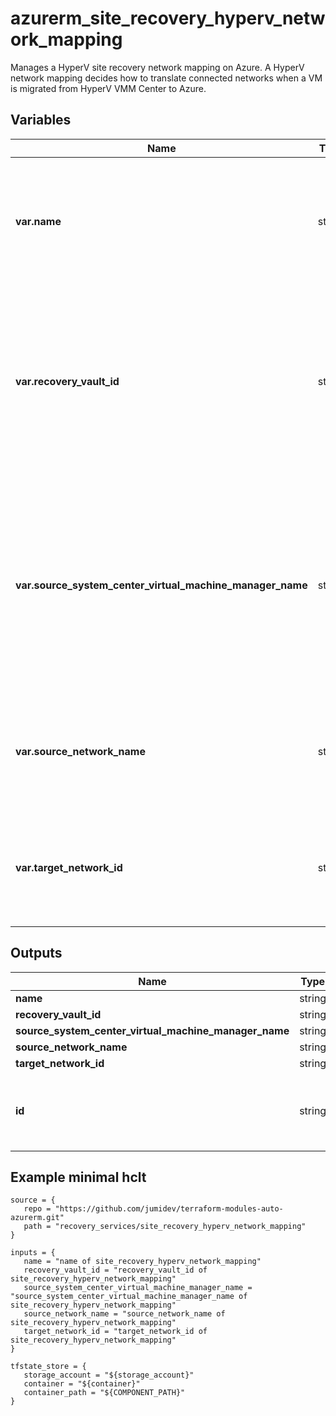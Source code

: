 # azurerm_site_recovery_hyperv_network_mapping

Manages a HyperV site recovery network mapping on Azure. A HyperV network mapping decides how to translate connected networks when a VM is migrated from HyperV VMM Center to Azure.

## Variables

| Name | Type | Required? |  Description |
| ---- | ---- | --------- |  ----------- |
| **var.name** | string | True | The name of the HyperV network mapping. Changing this forces a new resource to be created. | 
| **var.recovery_vault_id** | string | True | The ID of the Recovery Services Vault where the HyperV network mapping should be created. Changing this forces a new resource to be created. | 
| **var.source_system_center_virtual_machine_manager_name** | string | True | Specifies the name of source System Center Virtual Machine Manager where the source network exists. Changing this forces a new resource to be created. | 
| **var.source_network_name** | string | True | The Name of the primary network. Changing this forces a new resource to be created. | 
| **var.target_network_id** | string | True | The id of the recovery network. Changing this forces a new resource to be created. | 



## Outputs

| Name | Type | Description |
| ---- | ---- | --------- | 
| **name** | string  | - | 
| **recovery_vault_id** | string  | - | 
| **source_system_center_virtual_machine_manager_name** | string  | - | 
| **source_network_name** | string  | - | 
| **target_network_id** | string  | - | 
| **id** | string  | The ID of the Site Recovery HyperV Network Mapping. | 

## Example minimal hclt

```hcl
source = {
   repo = "https://github.com/jumidev/terraform-modules-auto-azurerm.git" 
   path = "recovery_services/site_recovery_hyperv_network_mapping" 
}

inputs = {
   name = "name of site_recovery_hyperv_network_mapping" 
   recovery_vault_id = "recovery_vault_id of site_recovery_hyperv_network_mapping" 
   source_system_center_virtual_machine_manager_name = "source_system_center_virtual_machine_manager_name of site_recovery_hyperv_network_mapping" 
   source_network_name = "source_network_name of site_recovery_hyperv_network_mapping" 
   target_network_id = "target_network_id of site_recovery_hyperv_network_mapping" 
}

tfstate_store = {
   storage_account = "${storage_account}" 
   container = "${container}" 
   container_path = "${COMPONENT_PATH}" 
}


```